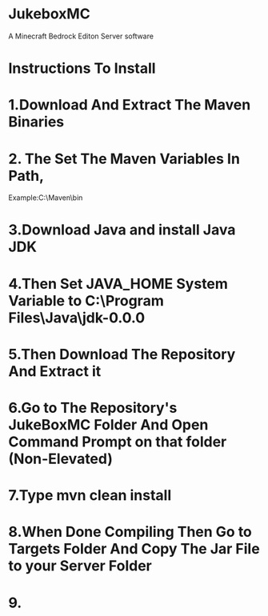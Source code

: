 # JukeboxMC
A Minecraft Bedrock Editon Server software

# Instructions To Install
# 1.Download And Extract The Maven Binaries
# 2. The Set The Maven Variables In Path,
Example:C:\Maven\bin
# 3.Download Java and install Java JDK
# 4.Then Set JAVA_HOME System Variable to C:\Program Files\Java\jdk-0.0.0 
# 5.Then Download The Repository And Extract it
# 6.Go to The Repository's JukeBoxMC Folder And Open Command Prompt on that folder (Non-Elevated)
# 7.Type mvn clean install
# 8.When Done Compiling Then Go to Targets Folder And Copy The Jar File to your Server Folder
# 9.
